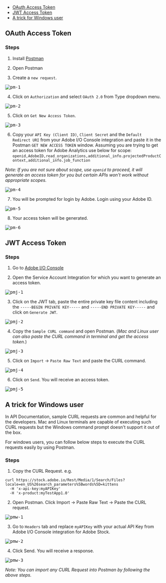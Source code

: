 - [OAuth Access Token](#oauth-access-token)
- [JWT Access Token](#jwt-access-token)
- [A trick for Windows user](#a-trick-for-windows-user)

## OAuth Access Token

### Steps

1. Install [Postman](https://www.getpostman.com/downloads/)

2. Open Postman

3. Create a `new request`.

<kbd>![pm-1](/Images/PM_1.png)</kbd>

4. Click on `Authorization` and select `OAuth 2.0` from Type dropdown menu.

<kbd>![pm-2](/Images/PM_2.png)</kbd>

5. Click on `Get New Access Token`.

<kbd>![pm-3](/Images/PM_3.png)</kbd>

6. Copy your `API Key (Client ID)`, `Client Secret` and the `Default Redirect URI` from your Adobe I/O Console integration and paste it in the Postman `GET NEW ACCESS TOKEN` window. Assuming you are trying to get an access token for Adobe Analytics use below for scope: `openid,AdobeID,read_organizations,additional_info.projectedProductContext,additional_info.job_function`

*Note: If you are not sure about scope, use `openid` to proceed, it will generate an access token for you but certain APIs won't work without appropriate scopes.*

<kbd>![pm-4](/Images/PM_4.png)</kbd>

7. You will be prompted for login by Adobe. Login using your Adobe ID.

<kbd>![pm-5](/Images/PM_5.png)</kbd>

8. Your access token will be generated.

<kbd>![pm-6](/Images/PM_6.png)</kbd>

## JWT Access Token
### Steps
1. Go to [Adobe I/O Console](https://console.adobe.io)

2. Open the Service Account Integration for which you want to generate an access token.

<kbd>![pmj-1](/Images/PM_JWT_1.png)</kbd>

3. Click on the JWT tab, paste the entire private key file content including the `-----BEGIN PRIVATE KEY-----` and `-----END PRIVATE KEY-----` and click on `Generate JWT`.

<kbd>![pmj-2](/Images/PM_JWT_2.png)</kbd>

4. Copy the `Sample CURL command` and open Postman. (*Mac and Linux user can also paste the CURL command in terminal and get the access token.*)

<kbd>![pmj-3](/Images/PM_JWT_3.png)</kbd>

5. Click on `Import` -> `Paste Raw Text` and paste the CURL command.
 
<kbd>![pmj-4](/Images/PM_JWT_4.png)</kbd>

6. Click on `Send`. You will receive an access token.

<kbd>![pmj-5](/Images/PM_JWT_5.png)</kbd>

## A trick for Windows user

In API Documentation, sample CURL requests are common and helpful for the developers. Mac and Linux terminals are capable of executing such CURL requests but the Windows command prompt doesn't support it out of the box.

For windows users, you can follow below steps to execute the CURL requests easily by using Postman.

### Steps

1. Copy the CURL Request.
e.g.
```
curl https://stock.adobe.io/Rest/Media/1/Search/Files?locale=en_US%26search_parameters%5Bwords%5D=kittens 
  -H 'x-api-key:myAPIKey' 
  -H 'x-product:myTestApp1.0'
 ```
 
 2. Open Postman. Click Import -> Paste Raw Text -> Paste the CURL request.
 
 <kbd>![pmw-1](/Images/PMW_1.png)</kbd>
 
 3. Go to `Headers` tab and replace `myAPIKey` with your actual API Key from Adobe I/O Console integration for Adobe Stock.
 
 <kbd>![pmw-2](/Images/PMW_2.png)</kbd>
 
 4. Click Send. You will receive a response.
 
 <kbd>![pmw-3](/Images/PMW_3.png)</kbd>
 
 *Note: You can import any CURL Request into Postman by following the above steps.*
 
